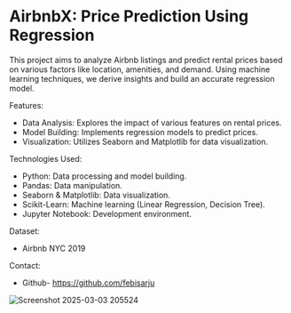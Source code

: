 # AirbnbX: Price Prediction Using Regression
This project aims to analyze Airbnb listings and predict rental prices based on various factors like location, amenities, and demand. Using machine learning techniques, we derive insights and build an accurate regression model.
 
Features:
- Data Analysis: Explores the impact of various features on rental prices.
- Model Building: Implements regression models to predict prices.
- Visualization: Utilizes Seaborn and Matplotlib for data visualization.

Technologies Used:
- Python: Data processing and model building.
- Pandas: Data manipulation.
- Seaborn & Matplotlib: Data visualization.
- Scikit-Learn: Machine learning (Linear Regression, Decision Tree).
- Jupyter Notebook: Development environment.

Dataset:
- Airbnb NYC 2019

Contact:
- Github- https://github.com/febisarju



![Screenshot 2025-03-03 205524](https://github.com/user-attachments/assets/e6c04277-ca6b-4c1c-962e-059a92167e08)

